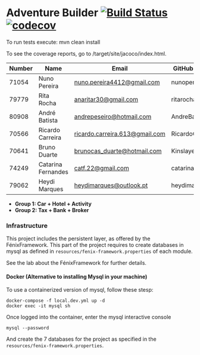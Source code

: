 # Adventure Builder [![Build Status](https://travis-ci.com/tecnico-softeng/es18tg_10-project.svg?token=Ja9ARpCmmuMjhqpMwsro&branch=develop)](https://travis-ci.com/tecnico-softeng/es18tg_10-project)[![codecov](https://codecov.io/gh/tecnico-softeng/es18tg_10-project/branch/master/graph/badge.svg?token=ii8uGnK9a4)](https://codecov.io/gh/tecnico-softeng/es18tg_10-project)

To run tests execute: mvn clean install

To see the coverage reports, go to <module name>/target/site/jacoco/index.html.


|   Number   |          Name          |            Email             |   GitHub Username  | Group |
| ---------- | ---------------------- | ---------------------------- | -------------------| ----- |
|   71054    |    Nuno Pereira        |nuno.pereira4412@gmail.com    | nunopereira4412    |   1   |
|   79779    |    Rita Rocha          |anaritar30@gmail.com          | ritarocha30        |   1   |
|   80908    |    André Batista       |andrepeseiro@hotmail.com      | AndreBatista80908  |   1   |
|   70566    |    Ricardo Carreira    |ricardo.carreira.613@gmail.com| RicardoCarreira    |   2   |
|   70641    |    Bruno Duarte        |brunocas_duarte@hotmail.com   | KinslayerPT        |   2   |
|   74249    |    Catarina Fernandes  |catf.22@gmail.com             | catarinatfernandes |   2   |
|   79062    |    Heydi Marques       |heydimarques@outlook.pt       | heydimarques       |   2   |

- **Group 1: Car + Hotel + Activity**
- **Group 2: Tax + Bank + Broker**

### Infrastructure

This project includes the persistent layer, as offered by the FénixFramework.
This part of the project requires to create databases in mysql as defined in `resources/fenix-framework.properties` of each module.

See the lab about the FénixFramework for further details.

#### Docker (Alternative to installing Mysql in your machine)

To use a containerized version of mysql, follow these stesp:

```
docker-compose -f local.dev.yml up -d
docker exec -it mysql sh
```

Once logged into the container, enter the mysql interactive console

```
mysql --password
```

And create the 7 databases for the project as specified in
the `resources/fenix-framework.properties`.
